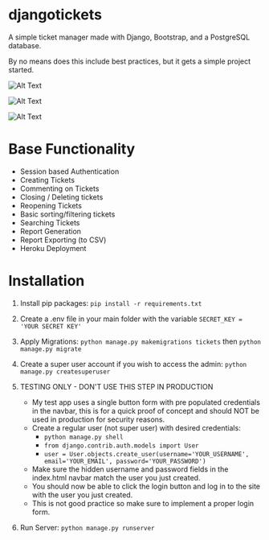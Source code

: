 # djangotickets
A simple ticket manager made with Django, Bootstrap, and a PostgreSQL database.

By no means does this include best practices, but it gets a simple project started.

![Alt Text](https://i.ibb.co/3cHwy6q/Django-Tickets-Dashboard.jpg)

![Alt Text](https://i.ibb.co/5M7Sxkx/Django-Tickets-Details.jpg)

![Alt Text](https://i.ibb.co/fMfPdrF/Django-Tickets-Report-Generation.jpg)


# Base Functionality

- Session based Authentication
- Creating Tickets
- Commenting on Tickets
- Closing / Deleting tickets
- Reopening Tickets
- Basic sorting/filtering tickets
- Searching Tickets
- Report Generation
- Report Exporting (to CSV)
- Heroku Deployment

# Installation

1. Install pip packages:
`pip install -r requirements.txt`

2. Create a .env file in your main folder with the variable `SECRET_KEY = 'YOUR SECRET KEY'`

3. Apply Migrations:
`python manage.py makemigrations tickets` then `python manage.py migrate`

4. Create a super user account if you wish to access the admin:
`python manage.py createsuperuser`

5. TESTING ONLY - DON'T USE THIS STEP IN PRODUCTION

    + My test app uses a single button form with pre populated credentials in the navbar, this is for a quick proof of concept and should NOT be used in production for security reasons.
    + Create a regular user (not super user) with desired credentials:
      - `python manage.py shell`
      - `from django.contrib.auth.models import User`
      - `user = User.objects.create_user(username='YOUR_USERNAME', email='YOUR_EMAIL', password='YOUR_PASSWORD')`
    + Make sure the hidden username and password fields in the index.html navbar match the user you just created.
    + You should now be able to click the login button and log in to the site with the user you just created.
    + This is not good practice so make sure to implement a proper login form.

6. Run Server:
 `python manage.py runserver`

